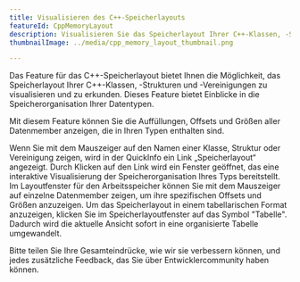 ```yaml
---
title: Visualisieren des C++-Speicherlayouts
featureId: CppMemoryLayout
description: Visualisieren Sie das Speicherlayout Ihrer C++-Klassen, -Strukturen und -Vereinigungen.
thumbnailImage: ../media/cpp_memory_layout_thumbnail.png

---
```



Das Feature für das C++-Speicherlayout bietet Ihnen die Möglichkeit, das Speicherlayout Ihrer C++-Klassen, -Strukturen und -Vereinigungen zu visualisieren und zu erkunden. Dieses Feature bietet Einblicke in die Speicherorganisation Ihrer Datentypen.

Mit diesem Feature können Sie die Auffüllungen, Offsets und Größen aller Datenmember anzeigen, die in Ihren Typen enthalten sind.

Wenn Sie mit dem Mauszeiger auf den Namen einer Klasse, Struktur oder Vereinigung zeigen, wird in der QuickInfo ein Link „Speicherlayout“ angezeigt. Durch Klicken auf den Link wird ein Fenster geöffnet, das eine interaktive Visualisierung der Speicherorganisation Ihres Typs bereitstellt. Im Layoutfenster für den Arbeitsspeicher können Sie mit dem Mauszeiger auf einzelne Datenmember zeigen, um ihre spezifischen Offsets und Größen anzuzeigen.
Um das Speicherlayout in einem tabellarischen Format anzuzeigen, klicken Sie im Speicherlayoutfenster auf das Symbol "Tabelle". Dadurch wird die aktuelle Ansicht sofort in eine organisierte Tabelle umgewandelt.

Bitte teilen Sie Ihre Gesamteindrücke, wie wir sie verbessern können, und jedes zusätzliche Feedback, das Sie über Entwicklercommunity [](https://developercommunity.visualstudio.com/VisualStudio)haben können.
